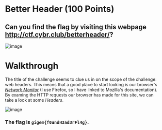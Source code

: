 # Better Header (100 Points)
## Can you find the flag by visiting this webpage http://ctf.cybr.club/betterheader/?

![image](https://user-images.githubusercontent.com/99063625/158115052-04516aa6-3efc-40e6-ad78-b58d535ae574.png)

# Walkthrough

The title of the challenge seems to clue us in on the scope of the challenge: web headers. This means that a good place to start looking is our browser's [*Network Monitor*](https://developer.mozilla.org/en-US/docs/Tools/Network_Monitor) (I use Firefox, so I have linked to Mozilla's documentation). By examing the HTTP requests our browser has made for this site, we can take a look at some *Headers*.

![image](https://user-images.githubusercontent.com/99063625/158116254-c7c4d821-07e0-4091-9d02-dd055f66cf79.png)

### The flag is ```gigem{f0undH3ad3rFl4g}```.
